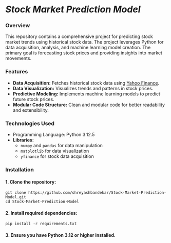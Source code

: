  # ***Stock Market Prediction Model***
### **Overview**
This repository contains a comprehensive project for predicting stock market trends using historical stock data. The project leverages Python for data acquisition, analysis, and machine learning model creation. The primary goal is forecasting stock prices and providing insights into market movements.

### **Features**
* **Data Acquisition:** Fetches historical stock data using [Yahoo Finance](https://finance.yahoo.com/).
* **Data Visualization:** Visualizes trends and patterns in stock prices.
* **Predictive Modeling:** Implements machine learning models to predict future stock prices.
* **Modular Code Structure:** Clean and modular code for better readability and extensibility.


### **Technologies Used**
* Programming Language: Python 3.12.5
* **Libraries:**
  * `numpy` and `pandas` for data manipulation
  * `matplotlib` for data visualization
  * `yfinance` for stock data acquisition

### **Installation**

#### 1. Clone the repository:
```
git clone https://github.com/shreyashbandekar/Stock-Market-Prediction-Model.git
cd Stock-Market-Prediction-Model
```
#### 2. Install required dependencies:
```
pip install -r requirements.txt
```
#### 3. Ensure you have Python 3.12 or higher installed.

